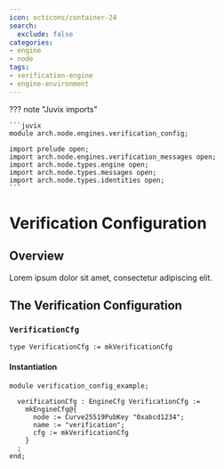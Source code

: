 ```yaml
---
icon: octicons/container-24
search:
  exclude: false
categories:
- engine
- node
tags:
- verification-engine
- engine-environment
---
```


??? note "Juvix imports"

    ```juvix
    module arch.node.engines.verification_config;

    import prelude open;
    import arch.node.engines.verification_messages open;
    import arch.node.types.engine open;
    import arch.node.types.messages open;
    import arch.node.types.identities open;
    ```

# Verification Configuration

## Overview

Lorem ipsum dolor sit amet, consectetur adipiscing elit.

## The Verification Configuration

### `VerificationCfg`

<!-- --8<-- [start:VerificationCfg] -->
```juvix
type VerificationCfg := mkVerificationCfg
```
<!-- --8<-- [end:VerificationCfg] -->

#### Instantiation

<!-- --8<-- [start:verificationCfg] -->
```juvix extract-module-statements
module verification_config_example;

  verificationCfg : EngineCfg VerificationCfg :=
    mkEngineCfg@{
      node := Curve25519PubKey "0xabcd1234";
      name := "verification";
      cfg := mkVerificationCfg
    }
  ;
end;
```
<!-- --8<-- [end:verificationCfg] -->
